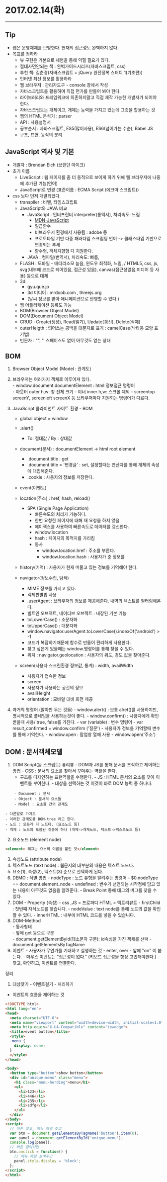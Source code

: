 # 2017.02.14(화)
---
## Tip
- 웹은 운영체제를 모방한다. 현재의 접근성도 완벽하지 않다.
- 목표를 정하라
    - 뷰 구현은 기본으로 체험을 통해 익힐 필요가 있다.
    - 절대사면안되는 책 : 완벽가이드시리즈(자바스크립트, css)
    - 추천 책: 김춘경(자바스크립트 + jQuery 완전정복 스터디 1(기초편))
    - 인터넷 최신 정보를 활용하라
    - 웹 브라우저 : 관리자도구 - console 창에서 작성
    - 자바스크립트를 활용하여 직접 먼가를 만들어 봐야 한다.
    - 라이브러리와 프레임워크에 의존하지말고 직접 제작 가능한 개발자가 되어야 한다.
    - 자바스크립트는 개체이고, 개체는 능력을 가지고 있는데 그것을 할용하는 것
    - 웹의 HTML 분석기 : parser
    - API : 사용설명서
    - 공부순서 : 자바스크립트, ES5(많이사용), ES6(넘어가는 수순), Babel JS
    - 구조, 표현, 동작의 분리


## JavaScript 역사 및 기본
- 개발자 : Brendan Eich (브랜단 아이크)
- 초기 이름  
    - LiveScript : 웹 페이지를 좀 더 동적으로 보이게 하기 위해 웹 브라우저에 나중에 추가된 기능(언어)
    - JavaScript로 변경 (표준이름 : ECMA Script (에크마 스크립트))
- css 보다 먼저 개발되었다.
    - transpiler : 바벨, 타임스크립트
    - JavaScript와 JAVA 비교
      - JavaScript : 인터프린터 interpreter(통역서), 처리속도: 느림
        - [MDN-JavaScript](https://developer.mozilla.org/ko/docs/Web/JavaScript)
        - 일급함수
        - 비브라우저 환경에서 사용됨 : adobe 등
        - 프로토타입 기반 다중 패러다임 스크립팅 언어 -> 클래스타입 기반으로 변경되는 추세
        - 함수형, 객체지향형 다 지원한다.
      - JAVA : 컴파일(번역서), 처리속도: 빠름,
    - FLASH : 모바일 - 배터리소모 높음, 윈도우 최적화, 느림, / HTML5, css, js, svg(내부에 코드로 되어있음, 접근성 있음), canvas(접근성없음,미디어 등 사용) 등으로 대체
    - 3d
      - gyu.que.jp
      - 3d 미디어 : mrdoob.com , threejs.org
      - (날씨 정보를 받아 애니메이션으로 반영할 수 있다.)
    - 웹 어플리케이션 등록도 가능
    - BOM(Browser Object Model)
    - DOM(Document Object Model)
    - CRUD : Create(생성), Read(읽기), Update(갱신), Delete(삭제)
    - outerHeigth : 띄어쓰는 공백을 대문자로 표기 : camelCase(낙타등 모양 표기법)
    - 빈문자 : "", '' 스페이스도 없이 아무것도 없는 상태

## BOM
  1. Browser Object Model (Model : 관계도)  
  2. 브라우저는 여러가지 객체로 이루어져 있다.  
    - window.document.documentElement : html 정보접근 명령어  
    - 아웃터 outer h,w: 창 전체 크기
    - 이너 inner h,w: 스크롤 제외
    - screentop screenY, screenleft screenX 등 브라우저마다 지원되는 명령어가 다르다.

  3. JavaScript 클라이언트 사이트 환경
    - BOM
      - global object = window

      - .alert()
        - To: 절대값 / By : 상대값

      - document(문서) : documentElement -> html root element
        - .document.title : get
        - .document.title = '변경글' : set, 설정할때는 연산자를 통해 개체의 속성에 대입해준다.
        - .cookie : 사용자의 정보를 저장한다.

      - event(이벤트)

      - location(주소) : href, hash, reload()
        - SPA (Single Page Application)
          - 빠른속도의 처리가 가능하다.
          - 한번 요청한 페이지에 대해 재 요청을 하지 않음
          - 에이젝스를 사용하여 빠른속도로 데이터를 갱신한다.
          - window.location
          - hash : 페이지의 목적지를 가리킴
          - 동사
            - window.location.href : 주소를 부른다.
            - window.location.hash : 사용자가 준 정보를

      - history(기억) : 사용자가 현재 머물고 있는 정보를 기억해야 한다.

      - navigator(정보수집, 탐색)
        - MIME 정보를 가지고 있다.
        - 객체판별법 사용
        - .userAgent : 브라우저의 정보를 제공해준다. 내역의 텍스트를 필터링해온다.
        - 빌트인 오브젝트, 네이티브 오브젝트 : 내장된 기본 기능
        - toLowerCase() : 소문자화
        - toUpperCase() : 대문자화
        - window.navigator.userAgent.toLowerCase().indexOf('android') > -1
        - 코드가 복잡하기때문에 함수로 만들어 편리하게 사용한다.
        - 찾고 싶은게 있을때는 window.명령어를 통해 찾을 수 있다.
        - 위치 : navigator.geolocation : 사용자의 위도, 경도 값을 찾아준다.

      - screen(사용자 스크린환경 정보값, 통계) : width, availWidth
        - 사용자가 접속한 정보
        - screen.
        - 사용자가 사용하는 공간의 정보
        - availHeight
        - orientation : 모바일 대비 회전 제공

  4. 과거의 명령어 (알아만 두는 것들)
    - window.alert() : 보통 alret()를 사용하지만, 명시적으로 풀네임을 사용하는것이 좋다.
    - window.confirm() : 사용자에게 확인 받을때 사용/ true, false를 가진다.
    - var (variable) : 변수 명령어
    - var result_confirmed = window.confirm ('질문')
    - 사용자가 정보를 기억할때 변수를 통해 기억한다.
    - window.open : 팝업창 열때 사용
    - window.open('주소')


## DOM : 문서객체모델
  1. DOM Script(돔 스크립트) 퓨리뷰
    - DOM과 JS를 통해 문서를 조작하고 제어하는 방법
    - CSS : 문서의 요소를 찾아서 꾸며주는 역활을 한다.
      - 구조를 디자인하는 표현역할을 수행한다.
    - JS : HTML 문서의 요소를 찾아 이벤트를 부여한다.
    - 대상을 선택하는 것 이것이 바로 DOM 능력 중 하나다.  
```
    - Document : 문서
    - Object : 문서의 요소들
    - Model : 요소들 간의 관계도
```
    - 다른말로 가계도
    - 이러한 관계도를 DOM-tree 라고 한다.
    - 노드 : 모든게 다 노드다. (요소노드 등)
    - 객체 : 노드의 포함된 것중에 하나 (개체->개체노드, 텍스트->텍스트노드 등)
  2. 요소노드 (element node)
```html
<element> 태그는 요소의 이름을 붙인 것</element>  
```
  3. 속성노드 (attribute node)
  4. 텍스트노드 (text node) : 웹문서의 대부분의 내용은 텍스트 노드다.
  5. 요소(1), 속성(2), 텍스트(3) 순으로 선택하게 된다.
  6. DEMO : 식별 방법
    - nodeType : 노드 유형을 알려주는 명령어
    - $0.nodeType == document.element_node
    - undefined : 변수가 선언되는 시작점에 담고 있는 내용이 아무것도 없음을 알려준다.
    - Break Point 통해 태그의 버그를 찾을 수 있다.
  7. DOM - Property (속성)
    - css ,JS = 프로퍼디 HTML = 엑트리뷰트
    - firstChild : 첫번째 자식노드를 찾습니다.
    - nodeValue : text node를 통해 노드의 값을 확인 할 수 있다.
    - innerHTML : 내부에 HTML 코드를 넣을 수 있습니다.
  8. DOM-Method  
    - 동사형태  
    - 앞에 get 등으로 구분  
    - document.getElementById(대소문자 구분): id속성을 가진 객체를 선택
    - document.getElementsByTagName
  9. 이벤트
    - 사용자가 무언가를 기대하고 실행하는 것
    - enter, over
    - 앞에 "on" 이 붙는다.
    - 마우스 이벤트는 "접근성이 없다." (키보드 접근성을 항상 고민해야한다.)
    - 찾고, 확인하고, 이벤트를 연결한다.

정리
1. 대상찾기 - 이벤트걸기 - 처리하기
- 이벤트의 흐름을 제어하는 것


```html
<!DOCTYPE html>
<html lang="en">
<head>
  <meta charset="UTF-8">
  <meta name="viewport" content="width=device-width, initial-scale=1.0">
  <meta http-equiv="X-UA-Compatible" content="ie=edge">
  <title>event button</title>
  <style>
  .menu {
    display: none;
  }
  </style>
</head>

<body>
  <button type="button">show button</button>
  <div id="unique-menu" class="menu">
    <h1 class="menu-herding">menu</h1>
    <ul>
      <li>123</li>
      <li>446</li>
      <li>235</li>
      <li>sdfg</li>
    </ul>
  </div>
</body>
<script>
  // 버튼 찾고, 메뉴 패널 찾고
  var btn = document.getElementsByTagName('button').item(0);
  var panel = document.getElementById('unique-menu');
  console.log(panel);
  // 버튼 클릭하면
  btn.onclick = function() {
    // 메뉴 패널 보여주고
    panel.style.display = 'block';
  };
</script>
</html>
```

